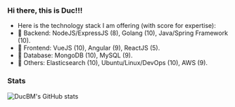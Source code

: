 ### Hi there, this is Duc!!!

- Here is the technology stack I am offering (with score for expertise):
- 🔭 Backend: NodeJS/ExpressJS (8), Golang (10), Java/Spring Framework (10).
- 🌱 Frontend: VueJS (10), Angular (9), ReactJS (5).
- 🤔 Database: MongoDB (10), MySQL (9).
- 👯 Others: Elasticsearch (10), Ubuntu/Linux/DevOps (10), AWS (9).

### Stats
![DucBM's GitHub stats](https://github-readme-stats.vercel.app/api?username=ducbm95&hide=contribs,prs)

